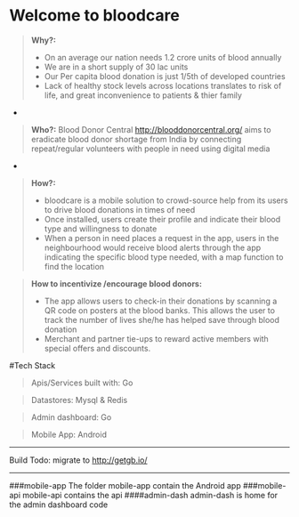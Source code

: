 Welcome to bloodcare
=======================

> **Why?:**
> - On an average our nation needs 1.2 crore units of blood annually
> - We are in a short supply of 30 lac units
> - Our Per capita blood donation is just 1/5th of developed countries
> - Lack of healthy stock levels across locations translates to risk of life, and great inconvenience to patients & thier family 

-

> **Who?:**
Blood Donor Central 
http://blooddonorcentral.org/ aims to eradicate blood donor shortage from India by connecting repeat/regular volunteers with people in need using digital media

-

> **How?:**
> - bloodcare is a mobile solution to crowd-source help from its users to drive blood donations in times of need
> - Once installed, users create their profile and indicate their blood type and willingness to donate
> - When a person in need places a request in the app, users in the neighbourhood would receive blood alerts through the app indicating the specific blood type needed, with a map function to find the location

> **How to incentivize /encourage blood donors:**
> - The app allows users to check-in their donations by scanning a QR code on posters at the blood banks. This allows the user to track the number of lives she/he has helped save through blood donation
> - Merchant and partner tie-ups to reward active members with special offers and discounts.

#Tech Stack
>Apis/Services built with: Go

>Datastores: Mysql & Redis

>Admin dashboard: Go 

>Mobile App: Android

-----------
Build
Todo: migrate to http://getgb.io/

-----------

###mobile-app
The folder mobile-app contain the Android app
###mobile-api
mobile-api contains the api
####admin-dash
admin-dash is home for the admin dashboard code

